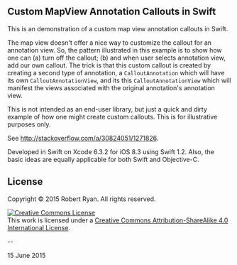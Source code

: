 ## Custom MapView Annotation Callouts in Swift 

This is an demonstration of a custom map view annotation callouts in Swift.

The map view doesn't offer a nice way to customize the callout for an annotation view. So, the pattern illustrated in this example is to show how one can (a) turn off the callout; (b) and when user selects annotation view, add our own callout. The trick is that this custom callout is created by creating a second type of annotation, a `CalloutAnnotation` which will have its own `CalloutAnnotationView`, and its this `CalloutAnnotationView` which will manifest the views associated with the original annotation's annotation view.

This is not intended as an end-user library, but just a quick and dirty example of how one might create custom callouts. This is for illustrative purposes only.

See http://stackoverflow.com/a/30824051/1271826.

Developed in Swift on Xcode 6.3.2 for iOS 8.3 using Swift 1.2. Also, the basic ideas are equally applicable for both Swift and Objective-C. 

## License

Copyright &copy; 2015 Robert Ryan. All rights reserved.

<a rel="license" href="http://creativecommons.org/licenses/by-sa/4.0/"><img alt="Creative Commons License" style="border-width:0" src="http://i.creativecommons.org/l/by-sa/4.0/88x31.png" /></a><br />This work is licensed under a <a rel="license" href="http://creativecommons.org/licenses/by-sa/4.0/">Creative Commons Attribution-ShareAlike 4.0 International License</a>.

--

15 June 2015

